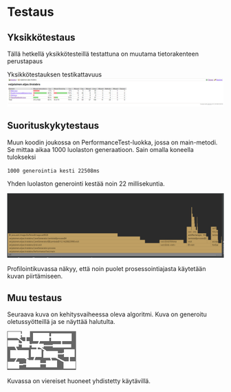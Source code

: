 # Testaus

## Yksikkötestaus
Tällä hetkellä yksikkötesteillä testattuna on muutama tietorakenteen perustapaus

Yksikkötestauksen testikattavuus
![](media/Testikattavuus.png)

## Suorituskykytestaus
Muun koodin joukossa on PerformanceTest-luokka, jossa on main-metodi. Se mittaa aikaa 1000 luolaston generaatioon. Sain omalla koneella tulokseksi

``1000 generointia kesti 22508ms``

Yhden luolaston generointi kestää noin 22 millisekuntia.

![](media/Profilointi.png)

Profilointikuvassa näkyy, että noin puolet prosessointiajasta käytetään kuvan piirtämiseen.
## Muu testaus
Seuraava kuva on kehitysvaiheessa oleva algoritmi. Kuva on generoitu oletussyötteillä ja se näyttää halutulta.


![](media/o.png)

Kuvassa on viereiset huoneet yhdistetty käytävillä.
